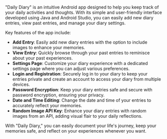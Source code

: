"Daily Diary" is an intuitive Android app designed to help you keep track of your daily activities and thoughts. With its simple and user-friendly interface developed using Java and Android Studio, you can easily add new diary entries, view past entries, and manage your diary settings.

Key features of the app include:
- **Add Entry**: Easily add new diary entries with the option to include images to enhance your memories.
- **View Entry**: Quickly browse through your past entries to reminisce about your past experiences.
- **Settings Page**: Customize your diary experience with a dedicated settings page where you can adjust various preferences.
- **Login and Registration**: Securely log in to your diary to keep your entries private and create an account to access your diary from multiple devices.
- **Password Encryption**: Keep your diary entries safe and secure with password encryption, ensuring your privacy.
- **Date and Time Editing**: Change the date and time of your entries to accurately reflect your memories.
- **Random Image API Key**: Enhance your diary entries with random images from an API, adding visual flair to your daily reflections.

With "Daily Diary," you can easily document your life's journey, keep your memories safe, and reflect on your experiences whenever you want.
